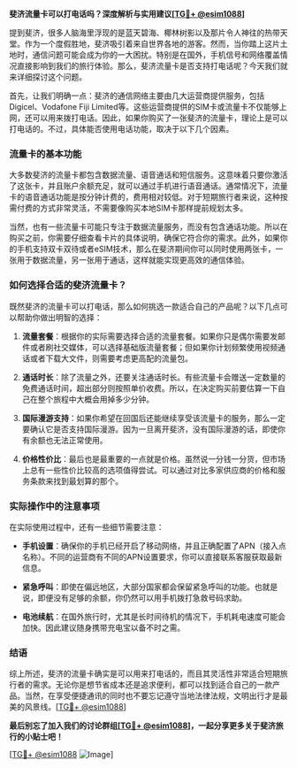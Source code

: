 **斐济流量卡可以打电话吗？深度解析与实用建议[[TG💪+ @esim1088](https://t.me/s/esim1088)]**

提到斐济，很多人脑海里浮现的是蓝天碧海、椰林树影以及那片令人神往的热带天堂。作为一个度假胜地，斐济吸引着来自世界各地的游客。然而，当你踏上这片土地时，通信问题可能会成为你的一大困扰。特别是在国外，手机信号和网络覆盖情况直接影响到我们的旅行体验。那么，斐济流量卡是否支持打电话呢？今天我们就来详细探讨这个问题。

首先，让我们明确一点：斐济的通信网络主要由几大运营商提供服务，包括Digicel、Vodafone Fiji Limited等。这些运营商提供的SIM卡或流量卡不仅能够上网，还可以用来拨打电话。因此，如果你购买了一张斐济的流量卡，理论上是可以打电话的。不过，具体能否使用电话功能，取决于以下几个因素。

### 流量卡的基本功能

大多数斐济的流量卡都包含数据流量、语音通话和短信服务。这意味着只要你激活了这张卡，并且账户余额充足，就可以通过手机进行语音通话。通常情况下，流量卡的语音通话功能是按分钟计费的，费用相对较低。对于短期旅行者来说，这种按需付费的方式非常灵活，不需要像购买本地SIM卡那样提前规划太多。

当然，也有一些流量卡可能只专注于数据流量服务，而没有包含通话功能。所以在购买之前，你需要仔细查看卡片的具体说明，确保它符合你的需求。此外，如果你的手机支持双卡双待或者eSIM技术，那么在斐济期间你可以同时使用两张卡，一张用于数据流量，另一张用于通话，这样就能实现更高效的通信体验。

### 如何选择合适的斐济流量卡？

既然斐济的流量卡可以打电话，那么如何挑选一款适合自己的产品呢？以下几点可以帮助你做出明智的选择：

1. **流量套餐**：根据你的实际需要选择合适的流量套餐。如果你只是偶尔需要发邮件或者刷社交媒体，可以选择基础版流量套餐；但如果你计划频繁使用视频通话或者下载大文件，则需要考虑更高配的流量包。

2. **通话时长**：除了流量之外，还要关注通话时长。有些流量卡会赠送一定数量的免费通话时间，超出部分则按照单价收费。所以，在决定购买前要估算一下自己在整个旅程中大概会用掉多少分钟。

3. **国际漫游支持**：如果你希望在回国后还能继续享受该流量卡的服务，那么一定要确认它是否支持国际漫游。因为一旦离开斐济，没有国际漫游的话，即使你有余额也无法正常使用。

4. **价格性价比**：最后也是最重要的一点就是价格。虽然说一分钱一分货，但市场上总有一些性价比较高的选项值得尝试。可以通过对比多家供应商的价格和服务条款来找到最划算的那个。

### 实际操作中的注意事项

在实际使用过程中，还有一些细节需要注意：

- **手机设置**：确保你的手机已经开启了移动网络，并且正确配置了APN（接入点名称）。不同的运营商有不同的APN设置要求，你可以直接联系客服获取最新信息。
  
- **紧急呼叫**：即使在偏远地区，大部分国家都会保留紧急呼叫的功能。也就是说，即便没有足够的余额，你仍然可以用手机拨打急救号码求助。

- **电池续航**：在国外旅行时，尤其是长时间待机的情况下，手机耗电速度可能会加快。因此建议随身携带充电宝以备不时之需。

### 结语

综上所述，斐济的流量卡确实是可以用来打电话的，而且其灵活性非常适合短期旅行者的需求。无论你是想节省成本还是追求便利，都可以找到适合自己的一款产品。当然，在享受便捷通讯的同时也不要忘记遵守当地法律法规，文明出行才是最美的风景线。[[TG💪+ @esim1088](https://t.me/s/esim1088)]

**最后别忘了加入我们的讨论群组[[TG💪+ @esim1088](https://t.me/s/esim1088)]，一起分享更多关于斐济旅行的小贴士吧！** 

[[TG💪+ @esim1088](https://t.me/s/esim1088) ![Image](https://i.postimg.cc/4NQfJmqS/Snipaste-2025-05-13-00-14-12.png)]